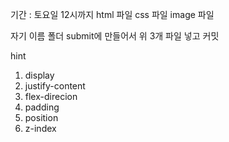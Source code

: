 기간 : 토요일 12시까지
html 파일
css 파일
image 파일

자기 이름 폴더 submit에 만들어서 위 3개 파일 넣고 커밋

hint

1. display
2. justify-content
3. flex-direcion
4. padding
5. position
6. z-index
